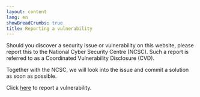```yaml
---
layout: content
lang: en
showBreadCrumbs: true
title: Reporting a vulnerability
---
```


Should you discover a security issue or vulnerability on this website, please report this to the National Cyber Security Centre (NCSC). Such a report is referred to as a Coordinated Vulnerability Disclosure (CVD).

Together with the NCSC, we will look into the issue and commit a solution as soon as possible.

Click [here](https://english.ncsc.nl/report-vulnerability) to report a vulnerability.
